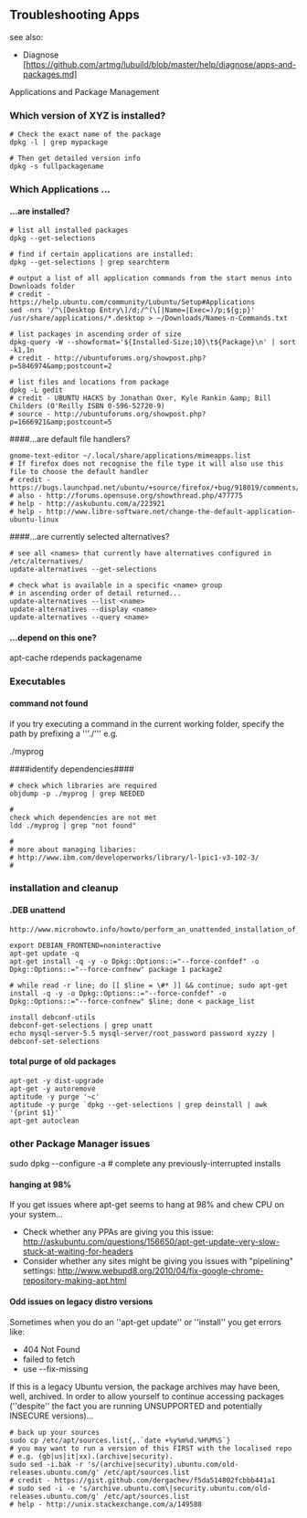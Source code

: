 ## Troubleshooting Apps

see also:

* Diagnose [https://github.com/artmg/lubuild/blob/master/help/diagnose/apps-and-packages.md]

Applications and Package Management

### Which version of XYZ is installed? 
```
# Check the exact name of the package
dpkg -l | grep mypackage

# Then get detailed version info
dpkg -s fullpackagename
```

### Which Applications ...

#### ...are installed? 
```
# list all installed packages
dpkg --get-selections

# find if certain applications are installed:
dpkg --get-selections | grep searchterm

# output a list of all application commands from the start menus into Downloads folder
# credit - https://help.ubuntu.com/community/Lubuntu/Setup#Applications
sed -nrs '/^\[Desktop Entry\]/d;/^(\[|Name=|Exec=)/p;${g;p}' /usr/share/applications/*.desktop > ~/Downloads/Names-n-Commands.txt 

# list packages in ascending order of size
dpkg-query -W --showformat='${Installed-Size;10}\t${Package}\n' | sort -k1,1n
# credit - http://ubuntuforums.org/showpost.php?p=5846974&amp;postcount=2

# list files and locations from package
dpkg -L gedit
# credit - UBUNTU HACKS by Jonathan Oxer, Kyle Rankin &amp; Bill Childers (O'Reilly ISBN 0-596-52720-9)
# source - http://ubuntuforums.org/showpost.php?p=1666921&amp;postcount=5
```

####...are default file handlers?

```
gnome-text-editor ~/.local/share/applications/mimeapps.list
# If firefox does not recognise the file type it will also use this file to choose the default handler
# credit - https://bugs.launchpad.net/ubuntu/+source/firefox/+bug/918019/comments/12
# also - http://forums.opensuse.org/showthread.php/477775
# help - http://askubuntu.com/a/223921
# help - http://www.libre-software.net/change-the-default-application-ubuntu-linux
```

####...are currently selected alternatives?

```
# see all <names> that currently have alternatives configured in /etc/alternatives/
update-alternatives --get-selections

# check what is available in a specific <name> group
# in ascending order of detail returned...
update-alternatives --list <name>
update-alternatives --display <name>
update-alternatives --query <name>
```

#### ...depend on this one? 

 apt-cache rdepends packagename

### Executables 

#### command not found 

if you try executing a command in the current working folder, specify the path by prefixing a '''./''' e.g.

 ./myprog

####identify dependencies####
```
# check which libraries are required
objdump -p ./myprog | grep NEEDED

#
check which dependencies are not met 
ldd ./myprog | grep "not found"

#
# more about managing libaries:
# http://www.ibm.com/developerworks/library/l-lpic1-v3-102-3/
# 
```
### installation and cleanup ###

#### .DEB unattend ####
```
http://www.microhowto.info/howto/perform_an_unattended_installation_of_a_debian_package.html

export DEBIAN_FRONTEND=noninteractive
apt-get update -q
apt-get install -q -y -o Dpkg::Options::="--force-confdef" -o Dpkg::Options::="--force-confnew" package 1 package2

# while read -r line; do [[ $line = \#* ]] && continue; sudo apt-get install -q -y -o Dpkg::Options::="--force-confdef" -o Dpkg::Options::="--force-confnew" $line; done < package_list

install debconf-utils
debconf-get-selections | grep unatt
echo mysql-server-5.5 mysql-server/root_password password xyzzy | debconf-set-selections
```
#### total purge of old packages ####
```
apt-get -y dist-upgrade
apt-get -y autoremove
aptitude -y purge '~c'
aptitude -y purge `dpkg --get-selections | grep deinstall | awk '{print $1}'`
apt-get autoclean
```

### other Package Manager issues ###

 sudo dpkg --configure -a      # complete any previously-interrupted installs

#### hanging at 98% ####

If you get issues where apt-get seems to hang at 98% and chew CPU on your system...

* Check whether any PPAs are giving you this issue: http://askubuntu.com/questions/156650/apt-get-update-very-slow-stuck-at-waiting-for-headers
* Consider whether any sites might be giving you issues with "pipelining" settings: http://www.webupd8.org/2010/04/fix-google-chrome-repository-making-apt.html

#### Odd issues on legacy distro versions ####

Sometimes when you do an ''apt-get update'' or ''install'' you get errors like:

* 404 Not Found
* failed to fetch
* use --fix-missing

If this is a legacy Ubuntu version, the package archives may have been, well, archived. In order to allow yourself to continue accessing packages (''despite'' the fact you are running UNSUPPORTED and potentially INSECURE versions)...

```
# back up your sources
sudo cp /etc/apt/sources.list{,.`date +%y%m%d.%H%M%S`}
# you may want to run a version of this FIRST with the localised repo
# e.g. (gb|us|it|xx).(archive|security).
sudo sed -i.bak -r 's/(archive|security).ubuntu.com/old-releases.ubuntu.com/g' /etc/apt/sources.list
# credit - https://gist.github.com/dergachev/f5da514802fcbbb441a1
# sudo sed -i -e 's/archive.ubuntu.com\|security.ubuntu.com/old-releases.ubuntu.com/g' /etc/apt/sources.list
# help - http://unix.stackexchange.com/a/149588
```

